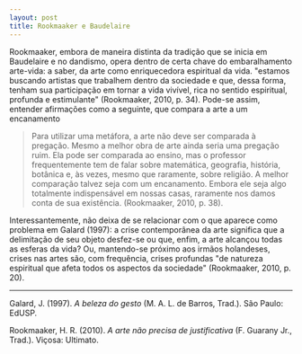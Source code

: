 ```yaml
---
layout: post
title: Rookmaaker e Baudelaire
---
```


Rookmaaker, embora de maneira distinta da tradição que se inicia em Baudelaire e no dandismo, opera dentro de certa chave do embaralhamento arte-vida: a saber, da arte como enriquecedora espiritual da vida. "estamos buscando artistas que trabalhem dentro da sociedade e que, dessa forma, tenham sua participação em tornar a vida vivível, rica no sentido espiritual, profunda e estimulante" (Rookmaaker, 2010, p. 34). Pode-se assim, entender afirmações como a seguinte, que compara a arte a um encanamento

> Para utilizar uma metáfora, a arte não deve ser comparada à pregação. Mesmo a melhor obra de arte ainda seria uma pregação ruim. Ela pode ser comparada ao ensino, mas o professor frequentemente tem de falar sobre matemática, geografia, história, botânica e, às vezes, mesmo que raramente, sobre religião. A melhor comparação talvez seja com um encanamento. Embora ele seja algo totalmente indispensável em nossas casas, raramente nos damos conta de sua existência. (Rookmaaker, 2010, p. 38).

Interessantemente, não deixa de se relacionar com o que aparece como problema em Galard (1997): a crise contemporânea da arte significa que a delimitação de seu objeto desfez-se ou que, enfim, a arte alcançou todas as esferas da vida? Ou, mantendo-se próximo aos irmãos holandeses, crises nas artes são, com frequência, crises profundas "de natureza espiritual que afeta todos os aspectos da sociedade" (Rookmaaker, 2010, p. 20).

***

Galard, J. (1997). _A beleza do gesto_ (M. A. L. de Barros, Trad.). São Paulo: EdUSP.

Rookmaaker, H. R. (2010). _A arte não precisa de justificativa_ (F. Guarany Jr., Trad.). Viçosa: Ultimato.
